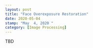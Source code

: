 ```yaml
---
layout: post
title: "Face Overexposure Restoration"
date: 2020-05-04
stamp: "May  4, 2020 " 
category: [Image Processing]
---
```


TBD
